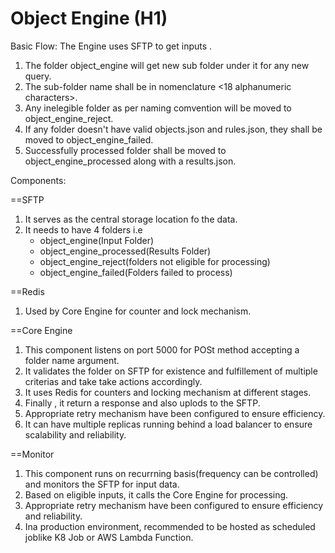 # **Object Engine (H1)**

Basic Flow:
The Engine uses SFTP to get inputs . 
1. The folder object_engine will get new sub folder under it for any new query.
2. The sub-folder name shall be in nomenclature <18 alphanumeric characters><ddmmyyyyhhmmss>.
3. Any inelegible folder as per naming comvention will be moved to object_engine_reject.
4. If any folder doesn't have valid objects.json and rules.json, they shall be moved to object_engine_failed.
5. Successfully processed folder shall be moved to object_engine_processed along with a results.json.

   
Components:

==SFTP
1. It serves as the central storage location fo the data.
2. It needs to have 4 folders i.e 
	- object_engine(Input Folder)
	- object_engine_processed(Results Folder)
	- object_engine_reject(folders not eligible for processing)
	-	object_engine_failed(Folders failed to process)

==Redis
1. Used by Core Engine for counter and lock mechanism.

==Core Engine
1. This component listens on port 5000 for POSt method accepting a folder name argument.
2. It validates the folder on SFTP for existence and fulfillement of multiple criterias and take take actions accordingly.
3. It uses Redis for counters and locking mechanism at different stages.
4. Finally , it return a response and also uplods to the SFTP.
5. Appropriate retry mechanism have been configured to ensure efficiency.
6. It can have multiple replicas running behind a load balancer to ensure scalability and reliability.

==Monitor
1. This component runs on recurrning basis(frequency can be controlled) and monitors the SFTP for input data.
2. Based on eligible inputs, it calls the Core Engine for processing.
3. Appropriate retry mechanism have been configured to ensure efficiency and reliability.
4. Ina production environment, recommended to be hosted as scheduled joblike K8 Job or AWS Lambda Function.
